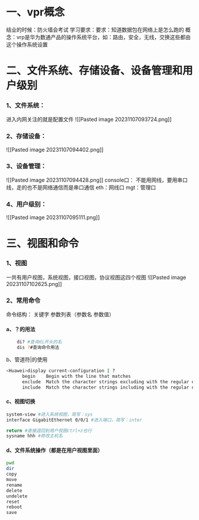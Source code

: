 # 一、vpr概念
结业的时候：防火墙会考试
学习要求：要求：知道数据包在网络上是怎么跑的
概念：vrp是华为数通产品的操作系统平台，如：路由，安全，无线，交换这些都由这个操作系统设置
# 二、文件系统、存储设备、设备管理和用户级别
### 1、文件系统：
进入内网关注的就是配置文件
![[Pasted image 20231107093724.png]]

### 2、存储设备：
![[Pasted image 20231107094402.png]]
### 3、设备管理：
![[Pasted image 20231107094428.png]]
console口：
	不能用网线，要用串口线，走的也不是网络通信而是串口通信
eth：网线口
mgt：管理口
### 4、用户级别：
![[Pasted image 20231107095111.png]]

# 三、视图和命令
### 1、视图
一共有用户视图，系统视图，接口视图，协议视图这四个视图
![[Pasted image 20231107102625.png]]

### 2、常用命令
命令结构： 关键字 参数列表（参数名 参数值）
#### a、？的用法
```bash
	di? #查询di开头的名
	dis ?#查询命令用法
```
b、管道符|的使用
```bash
<Huawei>display current-configuration | ?
	  begin    Begin with the line that matches
	  exclude  Match the character strings excluding with the regular expression
	  include  Match the character strings including with the regular expression
```
#### c、视图切换
```bash
system-view #进入系统视图，简写：sys
interface GigabitEthernet 0/0/1 #进入端口，简写：inter

return #直接退回到用户视图ctrl+z也行
sysname hhh #修改主机名
```
#### d、文件系统操作（都是在用户视图里面）
```bash
pwd
dir
copy
move
rename
delete
undelete
reset 
reboot
save
```
